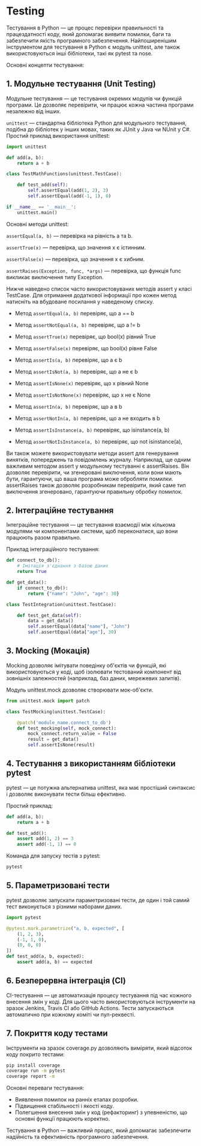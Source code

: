 # Testing

Тестування в Python — це процес перевірки правильності та працездатності коду, який допомагає виявити помилки, баги та забезпечити якість програмного забезпечення. Найпоширенішим інструментом для тестування в Python є модуль unittest, але також використовуються інші бібліотеки, такі як pytest та nose.

Основні концепти тестування:

## 1. Модульне тестування (Unit Testing)
Модульне тестування — це тестування окремих модулів чи функцій програми. Це дозволяє перевірити, чи працює кожна частина програми незалежно від інших.

`unittest` — стандартна бібліотека Python для модульного тестування, подібна до бібліотек у інших мовах, таких як JUnit у Java чи NUnit у C#.
Простий приклад використання unittest:

```python
import unittest

def add(a, b):
    return a + b

class TestMathFunctions(unittest.TestCase):

    def test_add(self):
        self.assertEqual(add(1, 2), 3)
        self.assertEqual(add(-1, 1), 0)

if __name__ == '__main__':
    unittest.main()
```

Основні методи unittest:

`assertEqual(a, b)` — перевірка на рівність a та b.

`assertTrue(x)` — перевірка, що значення x є істинним.

`assertFalse(x)` — перевірка, що значення x є хибним.

`assertRaises(Exception, func, *args)` — перевірка, що функція func викликає виключення типу Exception.

Нижче наведено список часто використовуваних методів assert у класі TestCase. Для отримання додаткової інформації про кожен метод натисніть на вбудоване посилання у наведеному списку.   

- Метод `assertEqual(a, b)` перевіряє, що a == b
- Метод `assertNotEqual(a, b)` перевіряє, що a != b

- Метод `assertTrue(x)` перевіряє, що bool(x) рівний True

- Метод `assertFalse(x)` перевіряє, що bool(x) рівне False

- Метод `assertIs(a, b)` перевіряє, що a є b

- Метод `assertIsNot(a, b)` перевіряє, що a не є b

- Метод `assertIsNone(x)` перевіряє, що x рівний None

- Метод `assertIsNotNone(x)` перевіряє, що x не є None

- Метод `assertIn(a, b)` перевіряє, що a в b

- Метод `assertNotIn(a, b)` перевіряє, що a не входить в b

- Метод `assertIsInstance(a, b)` перевіряє, що isinstance(a, b)

- Метод `assertNotIsInstance(a, b)` перевіряє, що not isinstance(a),  

Ви також можете використовувати методи assert для генерування винятків, попереджень та повідомлень журналу. Наприклад, ще одним важливим методом assert у модульному тестуванні є assertRaises. Він дозволяє перевірити, чи згенеровані виключення, коли вони мають бути, гарантуючи, що ваша програма може обробляти помилки. assertRaises також дозволяє розробникам перевірити, який саме тип виключення згенеровано, гарантуючи правильну обробку помилок.

## 2. Інтеграційне тестування
   
Інтеграційне тестування — це тестування взаємодії між кількома модулями чи компонентами системи, щоб переконатися, що вони працюють разом правильно.

Приклад інтеграційного тестування:

```python
def connect_to_db():
    # Імітація з'єднання з базою даних
    return True

def get_data():
    if connect_to_db():
        return {"name": "John", "age": 30}

class TestIntegration(unittest.TestCase):

    def test_get_data(self):
        data = get_data()
        self.assertEqual(data["name"], "John")
        self.assertEqual(data["age"], 30)
```

## 3. Mocking (Мокація)
   
Mocking дозволяє імітувати поведінку об'єктів чи функцій, які використовуються у коді, щоб ізолювати тестований компонент від зовнішніх залежностей (наприклад, баз даних, мережевих запитів).

Модуль unittest.mock дозволяє створювати мок-об'єкти.

```python
from unittest.mock import patch

class TestMocking(unittest.TestCase):

    @patch('module_name.connect_to_db')
    def test_mocking(self, mock_connect):
        mock_connect.return_value = False
        result = get_data()
        self.assertIsNone(result)
```

## 4. Тестування з використанням бібліотеки pytest
pytest — це потужна альтернатива unittest, яка має простіший синтаксис і дозволяє виконувати тести більш ефективно.

Простий приклад:

```python
def add(a, b):
    return a + b

def test_add():
    assert add(1, 2) == 3
    assert add(-1, 1) == 0
```

Команда для запуску тестів з pytest:

```bash
pytest
```

## 5. Параметризовані тести
pytest дозволяє запускати параметризовані тести, де один і той самий тест виконується з різними наборами даних.

```python
import pytest

@pytest.mark.parametrize("a, b, expected", [
    (1, 2, 3),
    (-1, 1, 0),
    (0, 0, 0)
])
def test_add(a, b, expected):
    assert add(a, b) == expected
```

## 6. Безперервна інтеграція (CI)
CI-тестування — це автоматизація процесу тестування під час кожного внесення змін у коді. Для цього часто використовуються інструменти на зразок Jenkins, Travis CI або GitHub Actions. Тести запускаються автоматично при кожному коміті чи пул-реквесті.

## 7. Покриття коду тестами
Інструменти на зразок coverage.py дозволяють виміряти, який відсоток коду покрито тестами:

```bash
pip install coverage
coverage run -m pytest
coverage report -m
```

Основні переваги тестування:
- Виявлення помилок на ранніх етапах розробки.
- Підвищення стабільності і якості коду.
- Полегшення внесення змін у код (рефакторинг) з упевненістю, що основні функції працюють коректно.
  
Тестування в Python — важливий процес, який допомагає забезпечити надійність та ефективність програмного забезпечення.
